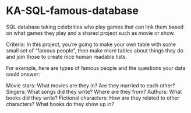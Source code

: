 # KA-SQL-famous-database

SQL database taking celebrities who play games that can link them based on what games they play and 
a shared project such as movie or show.

Criteria:
In this project, you’re going to make your own table with some small set of “famous people”, 
then make more tables about things they do and join those to create nice human readable lists.

For example, here are types of famous people and the questions your data could answer:

Movie stars: What movies are they in? Are they married to each other?
Singers: What songs did they write? Where are they from?
Authors: What books did they write?
Fictional characters: How are they related to other characters? What books do they show up in?

